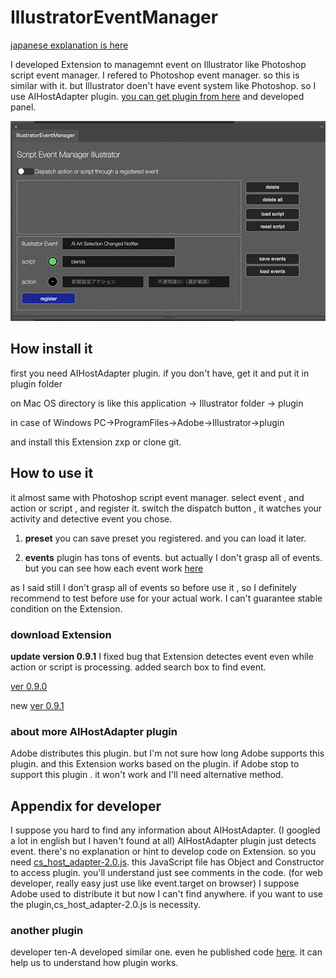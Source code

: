 # IllustratorEventManager

[japanese explanation is here](https://kawano-shuji.com/justdiary/2022/03/08/illustrator-extenion-illustratoreventmanager/)

I developed Extension to managemnt event on Illustrator like Photoshop script event manager.
I refered to Photoshop event manager. so this is similar with it.
but Illustrator doen't have event system like Photoshop.
so I use AIHostAdapter plugin. [you can get plugin from here](https://github.com/Adobe-CEP/CEP-Resources/tree/master/CEP_11.x/AIHostAdapter) and developed panel.

![panel](./readmeImg/panel.jpg)

## How install it

first you need AIHostAdapter plugin.
if you don't have, get it and put it in plugin folder

on Mac OS directory is like this
application -> Illustrator folder -> plugin

in case of Windows
PC->ProgramFiles->Adobe->Illustrator->plugin

and install this Extension zxp or clone git.

## How to use it

it almost same with Photoshop script event manager.
select event , and action or script , and register it.
switch the dispatch button , it watches your activity and detective event you chose.

1. **preset**
you can save preset you registered. and you can load it later.

2. **events**
plugin has tons of events. but actually I don't grasp all of events. but you can see how each event work [here](https://gist.github.com/tokyosheep/b5d6aa71821138c2d788258e0758c821)

as I said still I don't grasp all of events so before use it , so I definitely recommend to test before use for your actual work.
I can't guarantee stable condition on the Extension.

### download Extension

**update version 0.9.1**
I fixed bug that Extension detectes event even while action or script is processing.
added search box to find event.

[ver 0.9.0](https://kawano-shuji.com/strage/IllustratorEventManager_0_9.zxp)

new [ver 0.9.1](https://kawano-shuji.com/strage/IllustratorEventManager_0_9_1.zxp)

### about more AIHostAdapter plugin 

Adobe distributes this plugin.
but I'm not sure how long Adobe supports this plugin.
and this Extension works based on the plugin.
if Adobe stop to support this plugin . it won't work and I'll need alternative method.

## Appendix for developer

I suppose you hard to find any information about AIHostAdapter. (I googled a lot in english but I haven't found at all)
AIHostAdapter plugin just detects event. there's no explanation or hint to develop code on Extension.
so you need [cs_host_adapter-2.0.js](https://gist.github.com/tokyosheep/b5d6aa71821138c2d788258e0758c821).
this JavaScript file has Object and Constructor to access plugin.
you'll understand just see comments in the code. (for web developer, really easy just use like event.target on browser)
I suppose Adobe used to distribute it but now I can't find anywhere. if you want to use the plugin,cs_host_adapter-2.0.js is necessity.

### another plugin

developer ten-A developed similar one. even he published code [here](https://github.com/ten-A/EventAdapter).
it can help us to understand how plugin works.